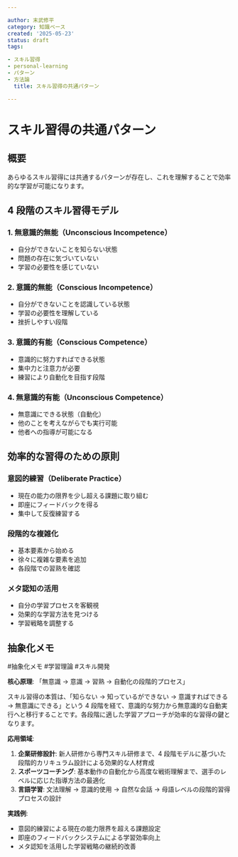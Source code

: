 ```yaml
---

author: 末武修平
category: 知識ベース
created: '2025-05-23'
status: draft
tags:

- スキル習得
- personal-learning
- パターン
- 方法論
  title: スキル習得の共通パターン

---
```


# スキル習得の共通パターン

## 概要

あらゆるスキル習得には共通するパターンが存在し、これを理解することで効率的な学習が可能になります。

## 4 段階のスキル習得モデル

### 1. 無意識的無能（Unconscious Incompetence）

- 自分ができないことを知らない状態
- 問題の存在に気づいていない
- 学習の必要性を感じていない

### 2. 意識的無能（Conscious Incompetence）

- 自分ができないことを認識している状態
- 学習の必要性を理解している
- 挫折しやすい段階

### 3. 意識的有能（Conscious Competence）

- 意識的に努力すればできる状態
- 集中力と注意力が必要
- 練習により自動化を目指す段階

### 4. 無意識的有能（Unconscious Competence）

- 無意識にできる状態（自動化）
- 他のことを考えながらでも実行可能
- 他者への指導が可能になる

## 効率的な習得のための原則

### 意図的練習（Deliberate Practice）

- 現在の能力の限界を少し超える課題に取り組む
- 即座にフィードバックを得る
- 集中して反復練習する

### 段階的な複雑化

- 基本要素から始める
- 徐々に複雑な要素を追加
- 各段階での習熟を確認

### メタ認知の活用

- 自分の学習プロセスを客観視
- 効果的な学習方法を見つける
- 学習戦略を調整する

## 抽象化メモ

#抽象化メモ #学習理論 #スキル開発

**核心原理**: 「無意識 → 意識 → 習熟 → 自動化の段階的プロセス」

スキル習得の本質は、「知らない → 知っているができない → 意識すればできる → 無意識にできる」という 4 段階を経て、意識的な努力から無意識的な自動実行へと移行することです。各段階に適した学習アプローチが効率的な習得の鍵となります。

**応用領域**:

1. **企業研修設計**: 新人研修から専門スキル研修まで、4 段階モデルに基づいた段階的カリキュラム設計による効果的な人材育成
2. **スポーツコーチング**: 基本動作の自動化から高度な戦術理解まで、選手のレベルに応じた指導方法の最適化
3. **言語学習**: 文法理解 → 意識的使用 → 自然な会話 → 母語レベルの段階的習得プロセスの設計

**実践例**:

- 意図的練習による現在の能力限界を超える課題設定
- 即座のフィードバックシステムによる学習効率向上
- メタ認知を活用した学習戦略の継続的改善
